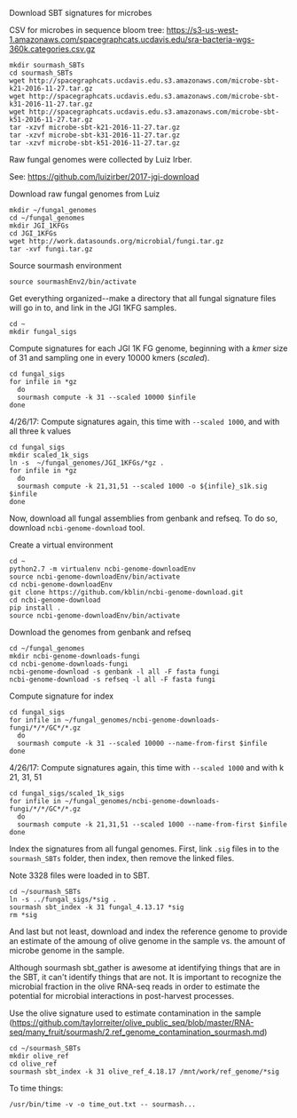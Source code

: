 
Download SBT signatures for microbes

CSV for microbes in sequence bloom tree: https://s3-us-west-1.amazonaws.com/spacegraphcats.ucdavis.edu/sra-bacteria-wgs-360k.categories.csv.gz
```
mkdir sourmash_SBTs
cd sourmash_SBTs
wget http://spacegraphcats.ucdavis.edu.s3.amazonaws.com/microbe-sbt-k21-2016-11-27.tar.gz
wget http://spacegraphcats.ucdavis.edu.s3.amazonaws.com/microbe-sbt-k31-2016-11-27.tar.gz
wget http://spacegraphcats.ucdavis.edu.s3.amazonaws.com/microbe-sbt-k51-2016-11-27.tar.gz
tar -xzvf microbe-sbt-k21-2016-11-27.tar.gz
tar -xzvf microbe-sbt-k31-2016-11-27.tar.gz
tar -xzvf microbe-sbt-k51-2016-11-27.tar.gz
```

Raw fungal genomes were collected by Luiz Irber. 

See: https://github.com/luizirber/2017-jgi-download

Download raw fungal genomes from Luiz
```
mkdir ~/fungal_genomes
cd ~/fungal_genomes
mkdir JGI_1KFGs
cd JGI_1KFGs
wget http://work.datasounds.org/microbial/fungi.tar.gz
tar -xvf fungi.tar.gz
```

Source sourmash environment
```
source sourmashEnv2/bin/activate
```
Get everything organized--make a directory that all fungal signature files will go in to, and link in the JGI 1KFG samples. 
```
cd ~
mkdir fungal_sigs
```
Compute signatures for each JGI 1K FG genome, beginning with a *kmer* size of 31 and sampling one in every 10000 kmers (*scaled*).
```
cd fungal_sigs
for infile in *gz
  do
  sourmash compute -k 31 --scaled 10000 $infile
done
```


4/26/17: Compute signatures again, this time with `--scaled 1000`, and with all three k values
```
cd fungal_sigs
mkdir scaled_1k_sigs
ln -s  ~/fungal_genomes/JGI_1KFGs/*gz .
for infile in *gz
  do
  sourmash compute -k 21,31,51 --scaled 1000 -o ${infile}_s1k.sig $infile 
done
```

Now, download all fungal assemblies from genbank and refseq. To do so, download `ncbi-genome-download` tool. 

Create a virtual environment
```
cd ~
python2.7 -m virtualenv ncbi-genome-downloadEnv
source ncbi-genome-downloadEnv/bin/activate
cd ncbi-genome-downloadEnv
git clone https://github.com/kblin/ncbi-genome-download.git
cd ncbi-genome-download
pip install .
source ncbi-genome-downloadEnv/bin/activate
```
Download the genomes from genbank and refseq
```
cd ~/fungal_genomes
mkdir ncbi-genome-downloads-fungi
cd ncbi-genome-downloads-fungi
ncbi-genome-download -s genbank -l all -F fasta fungi
ncbi-genome-download -s refseq -l all -F fasta fungi
```
Compute signature for index
```
cd fungal_sigs
for infile in ~/fungal_genomes/ncbi-genome-downloads-fungi/*/*/GC*/*.gz
  do
  sourmash compute -k 31 --scaled 10000 --name-from-first $infile
done
```

4/26/17: Compute signatures again, this time with `--scaled 1000` and with k 21, 31, 51
```
cd fungal_sigs/scaled_1k_sigs
for infile in ~/fungal_genomes/ncbi-genome-downloads-fungi/*/*/GC*/*.gz
  do
  sourmash compute -k 21,31,51 --scaled 1000 --name-from-first $infile
done
```

Index the signatures from all fungal genomes. First, link `.sig` files in to the `sourmash_SBTs` folder, then index, then remove the linked files. 

Note 3328 files were loaded in to SBT. 
```
cd ~/sourmash_SBTs
ln -s ../fungal_sigs/*sig .
sourmash sbt_index -k 31 fungal_4.13.17 *sig
rm *sig
```
And last but not least, download and index the reference genome to provide an estimate of the amoung of olive genome in the sample vs. the amount of microbe genome in the sample.

Although sourmash sbt_gather is awesome at identifying things that are in the SBT, it can't identify things that are not. It is important to recognize the microbial fraction in the olive RNA-seq reads in order to estimate the potential for microbial interactions in post-harvest processes.

Use the olive signature used to estimate contamination in the sample (https://github.com/taylorreiter/olive_public_seq/blob/master/RNA-seq/many_fruit/sourmash/2.ref_genome_contamination_sourmash.md)

```
cd ~/sourmash_SBTs
mkdir olive_ref
cd olive_ref
sourmash sbt_index -k 31 olive_ref_4.18.17 /mnt/work/ref_genome/*sig
```



To time things:
```
/usr/bin/time -v -o time_out.txt -- sourmash...
```
